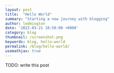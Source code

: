 ```yaml
---
layout: post
title:  "Hello World"
summary: "Starting a new journey with blogging"
author: ledmington
date: '2022-03-21 10:50:00 +0000'
category: blog
thumbnail: /screenshot.png
keywords: blog, hello-world
permalink: /blog/hello-world/
usemathjax: true
---
```


TODO: write this post
